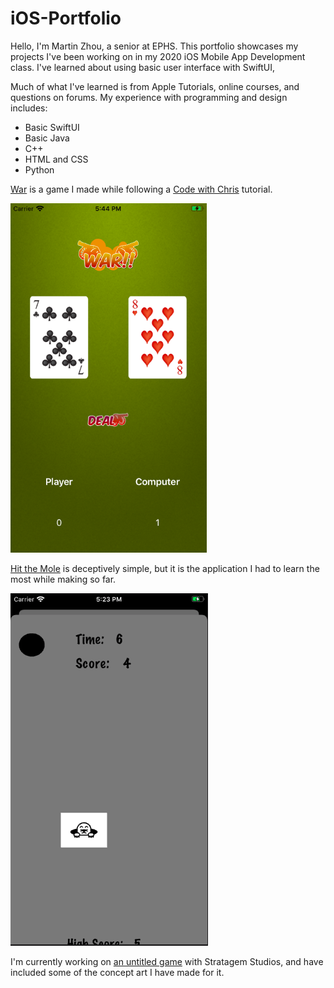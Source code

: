 # iOS-Portfolio

Hello, I'm Martin Zhou, a senior at EPHS. This portfolio showcases my projects I've been working on in my 2020 iOS Mobile App Development class. I've learned about using basic user interface with SwiftUI, 

Much of what I've learned is from Apple Tutorials, online courses, and questions on forums. My experience with programming and design includes:

* Basic SwiftUI
* Basic Java
* C++
* HTML and CSS
* Python 

[War](https://github.com/EPCompSci/portfolio-2020-mrt1nzhou/tree/master/WarGame) is a game I made while following a [Code with Chris](https://codewithchris.com/swiftui/) tutorial.

![War Screenshot](https://github.com/EPCompSci/portfolio-2020-mrt1nzhou/blob/master/WarGame/War%20Screenshot.png)

[Hit the Mole](https://github.com/EPCompSci/portfolio-2020-mrt1nzhou/tree/master/HitTheMoleGame) is deceptively simple, but it is the application I had to learn the most while making so far.
 
![Hit the Mole Screenshot](https://github.com/EPCompSci/portfolio-2020-mrt1nzhou/blob/master/HitTheMoleGame/HitTheMole%20Screenshot.png)
 
I'm currently working on [an untitled game](https://github.com/Stratagem-Studios/Stratagem) with Stratagem Studios, and have included some of the concept art I have made for it.



